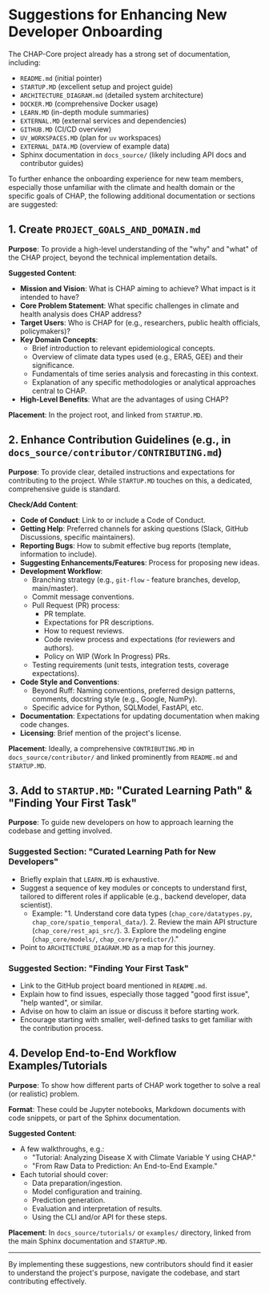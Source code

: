 # Suggestions for Enhancing New Developer Onboarding

The CHAP-Core project already has a strong set of documentation, including:

- `README.md` (initial pointer)
- `STARTUP.MD` (excellent setup and project guide)
- `ARCHITECTURE_DIAGRAM.md` (detailed system architecture)
- `DOCKER.MD` (comprehensive Docker usage)
- `LEARN.MD` (in-depth module summaries)
- `EXTERNAL.MD` (external services and dependencies)
- `GITHUB.MD` (CI/CD overview)
- `UV_WORKSPACES.MD` (plan for `uv` workspaces)
- `EXTERNAL_DATA.MD` (overview of example data)
- Sphinx documentation in `docs_source/` (likely including API docs and contributor guides)

To further enhance the onboarding experience for new team members, especially those unfamiliar with the climate and health domain or the specific goals of CHAP, the following additional documentation or sections are suggested:

## 1. Create `PROJECT_GOALS_AND_DOMAIN.md`

**Purpose**: To provide a high-level understanding of the "why" and "what" of the CHAP project, beyond the technical implementation details.

**Suggested Content**:

- **Mission and Vision**: What is CHAP aiming to achieve? What impact is it intended to have?
- **Core Problem Statement**: What specific challenges in climate and health analysis does CHAP address?
- **Target Users**: Who is CHAP for (e.g., researchers, public health officials, policymakers)?
- **Key Domain Concepts**:
  - Brief introduction to relevant epidemiological concepts.
  - Overview of climate data types used (e.g., ERA5, GEE) and their significance.
  - Fundamentals of time series analysis and forecasting in this context.
  - Explanation of any specific methodologies or analytical approaches central to CHAP.
- **High-Level Benefits**: What are the advantages of using CHAP?

**Placement**: In the project root, and linked from `STARTUP.MD`.

## 2. Enhance Contribution Guidelines (e.g., in `docs_source/contributor/CONTRIBUTING.md`)

**Purpose**: To provide clear, detailed instructions and expectations for contributing to the project. While `STARTUP.MD` touches on this, a dedicated, comprehensive guide is standard.

**Check/Add Content**:

- **Code of Conduct**: Link to or include a Code of Conduct.
- **Getting Help**: Preferred channels for asking questions (Slack, GitHub Discussions, specific maintainers).
- **Reporting Bugs**: How to submit effective bug reports (template, information to include).
- **Suggesting Enhancements/Features**: Process for proposing new ideas.
- **Development Workflow**:
  - Branching strategy (e.g., `git-flow` - feature branches, develop, main/master).
  - Commit message conventions.
  - Pull Request (PR) process:
    - PR template.
    - Expectations for PR descriptions.
    - How to request reviews.
    - Code review process and expectations (for reviewers and authors).
    - Policy on WIP (Work In Progress) PRs.
  - Testing requirements (unit tests, integration tests, coverage expectations).
- **Code Style and Conventions**:
  - Beyond Ruff: Naming conventions, preferred design patterns, comments, docstring style (e.g., Google, NumPy).
  - Specific advice for Python, SQLModel, FastAPI, etc.
- **Documentation**: Expectations for updating documentation when making code changes.
- **Licensing**: Brief mention of the project's license.

**Placement**: Ideally, a comprehensive `CONTRIBUTING.MD` in `docs_source/contributor/` and linked prominently from `README.md` and `STARTUP.MD`.

## 3. Add to `STARTUP.MD`: "Curated Learning Path" & "Finding Your First Task"

**Purpose**: To guide new developers on how to approach learning the codebase and getting involved.

### Suggested Section: "Curated Learning Path for New Developers"

- Briefly explain that `LEARN.MD` is exhaustive.
- Suggest a sequence of key modules or concepts to understand first, tailored to different roles if applicable (e.g., backend developer, data scientist).
  - Example: "1. Understand core data types (`chap_core/datatypes.py`, `chap_core/spatio_temporal_data/`). 2. Review the main API structure (`chap_core/rest_api_src/`). 3. Explore the modeling engine (`chap_core/models/`, `chap_core/predictor/`)."
- Point to `ARCHITECTURE_DIAGRAM.MD` as a map for this journey.

### Suggested Section: "Finding Your First Task"

- Link to the GitHub project board mentioned in `README.md`.
- Explain how to find issues, especially those tagged "good first issue", "help wanted", or similar.
- Advise on how to claim an issue or discuss it before starting work.
- Encourage starting with smaller, well-defined tasks to get familiar with the contribution process.

## 4. Develop End-to-End Workflow Examples/Tutorials

**Purpose**: To show how different parts of CHAP work together to solve a real (or realistic) problem.

**Format**: These could be Jupyter notebooks, Markdown documents with code snippets, or part of the Sphinx documentation.

**Suggested Content**:

- A few walkthroughs, e.g.:
  - "Tutorial: Analyzing Disease X with Climate Variable Y using CHAP."
  - "From Raw Data to Prediction: An End-to-End Example."
- Each tutorial should cover:
  - Data preparation/ingestion.
  - Model configuration and training.
  - Prediction generation.
  - Evaluation and interpretation of results.
  - Using the CLI and/or API for these steps.

**Placement**: In `docs_source/tutorials/` or `examples/` directory, linked from the main Sphinx documentation and `STARTUP.MD`.

---

By implementing these suggestions, new contributors should find it easier to understand the project's purpose, navigate the codebase, and start contributing effectively.
